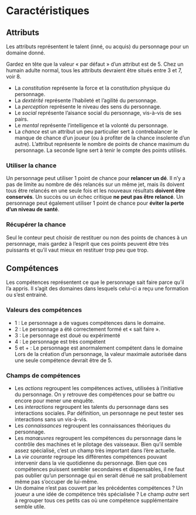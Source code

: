 # Caractéristiques
## Attributs
Les attributs représentent le talent (inné, ou acquis) du personnage pour un domaine donné. 

Gardez en tête que la valeur « par défaut » d’un attribut est de 5. Chez un humain adulte normal, tous les attributs devraient être situés entre 3 et 7, voir 8.

- La *constitution* représente la force et la constitution physique du personnage. 
- La *dextérité* représente l’habileté et l’agilité du personnage.
- La *perception* représente le niveau des sens du personnage.
- Le *social* représente l’aisance social du personnage, vis-à-vis de ses pairs.
- Le *mental* représente l’intelligence et la volonté du personnage.
- La *chance* est un attribut un peu particulier sert à contrebalancer le manque de chance d’un joueur (ou à profiter de la chance insolente d’un autre). L’attribut représente le nombre de points de chance maximum du personnage. La seconde ligne sert à tenir le compte des points utilisés. 

### Utiliser la chance
Un personnage peut utiliser 1 point de chance pour **relancer un dé**. Il n’y a pas de limite au nombre de dés relancés sur un même jet, mais ils doivent tous être relancés en une seule fois et les nouveaux résultats **doivent être conservés**. Un succès ou un échec critique **ne peut pas être relancé**. 
Un personnage peut également utiliser 1 point de chance pour **éviter la perte d’un niveau de santé**. 

### Récupérer la chance
Seul le conteur peut choisir de restituer ou non des points de chances à un personnage, mais gardez à l’esprit que ces points peuvent être très puissants et qu’il vaut mieux en restituer trop peu que trop.

## Compétences
Les compétences représentent ce que le personnage sait faire parce qu’il l’a appris. Il s’agit des domaines dans lesquels celui-ci a reçu une formation ou s’est entrainé.

### Valeurs des compétences
-    1 : Le personnage a de vagues compétences dans le domaine. 
-    2 : Le personnage a été correctement formé et « sait faire ».
-    3 : Le personnage est doué ou expérimenté
-    4 : Le personnage est très compétent
-    5 et + : Le personnage est anormalement compétent dans le domaine
Lors de la création d’un personnage, la valeur maximale autorisée dans une seule compétence devrait être de 5.

### Champs de compétences
- Les *actions* regroupent les compétences actives, utilisées à l’initiative du personnage. On y retrouve des compétences pour se battre ou encore pour mener une enquête.
- Les *interactions* regroupent les talents du personnage dans ses interactions sociales. Par définition, un personnage ne peut tester ses interactions sans un vis-à-vis.
- Les *connaissances* regroupent les connaissances théoriques du personnage. 
- Les *manœuvres* regroupent les compétences du personnage dans le contrôle des machines et le pilotage des vaisseaux. Bien qu’il semble assez spécialisé, c’est un champ très important dans l’ère actuelle.
- La *vie courante* regroupe les différentes compétences pouvant intervenir dans la vie quotidienne du personnage. Bien que ces compétences puissent sembler secondaires et dispensables, il ne faut pas oublier qu’un personnage qui en serait dénué ne sait probablement même pas s’occuper de lui-même.
- Un domaine n’est pas couvert par les précédentes compétences ? Un joueur a une idée de compétence très spécialisée ? Le champ *autre* sert à regrouper tous ces petits cas où une compétence supplémentaire semble utile.
